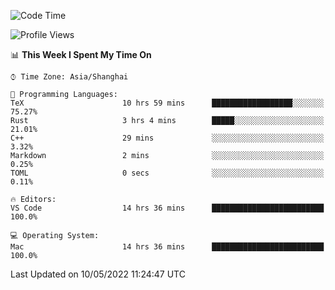 <!--START_SECTION:waka-->
![Code Time](http://img.shields.io/badge/Code%20Time-1%2C298%20hrs%201%20min-blue)

![Profile Views](http://img.shields.io/badge/Profile%20Views-7-blue)

📊 **This Week I Spent My Time On** 

```text
⌚︎ Time Zone: Asia/Shanghai

💬 Programming Languages: 
TeX                      10 hrs 59 mins      ██████████████████░░░░░░░   75.27% 
Rust                     3 hrs 4 mins        █████░░░░░░░░░░░░░░░░░░░░   21.01% 
C++                      29 mins             ░░░░░░░░░░░░░░░░░░░░░░░░░   3.32% 
Markdown                 2 mins              ░░░░░░░░░░░░░░░░░░░░░░░░░   0.25% 
TOML                     0 secs              ░░░░░░░░░░░░░░░░░░░░░░░░░   0.11%

🔥 Editors: 
VS Code                  14 hrs 36 mins      █████████████████████████   100.0%

💻 Operating System: 
Mac                      14 hrs 36 mins      █████████████████████████   100.0%

```


 Last Updated on 10/05/2022 11:24:47 UTC
<!--END_SECTION:waka-->
